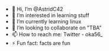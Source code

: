 - 👋 Hi, I’m @AstridC42
- 👀 I’m interested in learning stuff 
- 🌱 I’m currently learning linux 
- 💞️ I’m looking to collaborate on "TBA"
- 📫 How to reach me: Twitter - oka56_
- ⚡ Fun fact: facts are fun

<!---
AstridC42/AstridC42 is a ✨ special ✨ repository because its `README.md` (this file) appears on your GitHub profile.
You can click the Preview link to take a look at your changes.
--->

